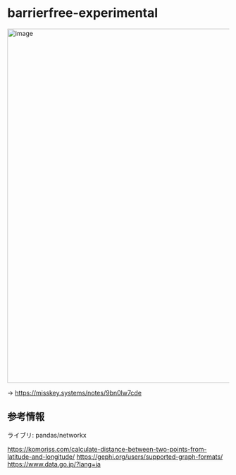 # barrierfree-experimental
<img width="804" alt="image" src="https://user-images.githubusercontent.com/5797788/221337038-be4cff16-5657-4b96-9780-af9bde304b2f.png">

→ https://misskey.systems/notes/9bn0lw7cde

## 参考情報
ライブリ: pandas/networkx

https://komoriss.com/calculate-distance-between-two-points-from-latitude-and-longitude/
https://gephi.org/users/supported-graph-formats/
https://www.data.go.jp/?lang=ja
